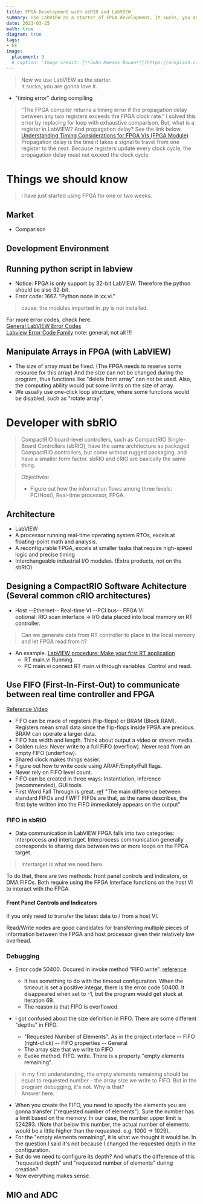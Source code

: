 ```yaml
---
title: FPGA Development with sbRIO and LabVIEW
summary: Use LabVIEW as a starter of FPGA development. It sucks, you are gonna love it. 
date: 2021-03-25
math: true
diagram: true
tags:
- EE
image:
  placement: 3
  # caption: 'Image credit: [**John Moeses Bauan**](https://unsplash.com/photos/OGZtQF8iC0g)'
---
```


> Now we use LabVIEW as the starter. <br>
> It sucks, you are gonna love it.

- "timing error" during compiling
> "The FPGA compiler returns a timing error if the propagation delay between any two registers exceeds the FPGA clock rate." I solved this error by replacing for loop with exhaustive comparison. But, what is a register in LabVIEW? And propagation delay? See the link below.<br>
> [Understanding Timing Considerations for FPGA VIs (FPGA Module)](https://zone.ni.com/reference/en-XX/help/371599P-01/lvfpgaconcepts/registers/)<br>
> Propagation delay is the time it takes a signal to travel from one register to the next. Because registers update every clock cycle, the propagation delay must not exceed the clock cycle.

# Things we should know 
> I have just started using FPGA for one or two weeks. 

## Market
- Comparison

## Development Environment

## Running python script in labview
- Notice: FPGA is only support by 32-bit LabVIEW. Therefore the python should be also 32-bit.
- Error code: 1667. "Python node in xx.vi."
> cause: the modules imported in .py is not installed. 

For more error codes, check here.<br>
[General LabVIEW Error Codes](https://zone.ni.com/reference/en-XX/help/371361R-01/lverror/misc_lv_error_codes/)<br>
[Labview Error Code Family](https://labviewwiki.org/wiki/LabVIEW_Error_Code_Family)
note: general, not all !!!

## Manipulate Arrays in FPGA (with LabVIEW)
- The size of array must be fixed. (The FPGA needs to reserve some resource for this array) And the size can not be changed during the program, thus functions like "delete from array" can not be used. Also, the computing ability would put some limits on the size of array. 
- We usually use one-click loop structure, where some functions would be disabled, such as "rotate array". 


# Developer with sbRIO
> CompactRIO board-level controllers, such as CompactRIO Single-Board Controllers (sbRIO), have the same architecture as packaged CompactRIO controllers, but come without rugged packaging, and have a smaller form factor. sbRIO and cRIO are basically the same thing. 

> Objectives:
> - Figure out how the information flows among three levels: PC(Host), Real-time processor, FPGA. 


## Architecture
- LabVIEW
- A processor running real-time operating system RTOs, excels at floating-point math and analysis. 
- A reconfigurable FPGA, excels at smaller tasks that require high-speed logic and precise timing
- Interchangeable industrial I/O modules. (Extra products, not on the sbRIO)


## Designing a CompactRIO Software Achitecture (Several common cRIO architectures)
- Host --Ethernet-- Real-time VI --PCI bus-- FPGA VI<br>
	optional: RIO scan interface -> I/O data placed into local memory on RT controller. 
> Can we generate data from RT controller to place in the local memory and let FPGA read from it?

- An example. [LabVIEW procedure: Make your first RT application](https://www.youtube.com/watch?v=I43pZm0SeCQ&t=1133s)
  - RT main.vi Running. 
  - PC main.vi connect RT main.vi through variables. Control and read. 

## Use FIFO (First-In-First-Out) to communicate between real time controller and FPGA
[Reference Video](https://www.youtube.com/watch?v=Nr8q5VW-mXI)
- FIFO can be made of registers (flip-flops) or BRAM (Block RAM). Registers mean small data since the flip-flops inside FPGA are precious. BRAM can operate a larger data. 
- FIFO has width and length. Think about output a video or stream media. 
- Golden rules: Never write to a full FIFO (overflow). Never read from an empty FIFO (underflow). 
- Shared clock makes things easier.
- Figure out how to write code using AR/AF/Empty/Full flags.
- Never rely on FIFO level count.
- FIFO can be created in three ways: Instantiation, inference (recommended), GUI tools. 
- First Word Fall Through is great. [ref](http://www.deathbylogic.com/2015/01/vhdl-first-word-fall-through-fifo/) "The main difference between standard FIFOs and FWFT FIFOs are that, as the name describes, the first byte written into the FIFO immediately appears on the output"
### FIFO in sbRIO
- Data communication in LabVIEW FPGA falls into two categories: interprocess and intertarget. Interprocess communication generally corresponds to sharing data between two or more loops on the FPGA target. 
> Intertarget is what we need here. 

To do that, there are two methods: front panel controls and indicators, or DMA FIFOs. Both require using the FPGA Interface functions on the host VI to interact with the FPGA.
#### Front Panel Controls and Indicators
If you only need to transfer the latest data to / from a host VI.

Read/Write nodes are good candidates for transferring multiple pieces of information between the FPGA and host processor given their relatively low overhead. 

### Debugging
- Error code 50400. Occured in invoke method "FIFO.write".
[reference](https://knowledge.ni.com/KnowledgeArticleDetails?id=kA00Z000000kG75SAE)<br>
  - It has something to do with the timeout configuration. When the timeout is set a positive integar, there is the error code 50400. It disappeared when set to -1, but the program would get stuck at iteration 69. 
  - The reason is that FIFO is overflowed. 

- I got confused about the size definition in FIFO. There are some different "depths" in FIFO. 
  - "Requested Number of Elements". As in the project interface -- FIFO (right-click) -- FIFO properties -- General
  - The array size that we write to FIFO
  - Evoke method. FIFO. write. There is a property "empty elements remaining". 
> In my first understanding, the empty elements remaining should be equal to requested number - the array size we write to FIFO. But in the program debugging, it's not. Why is that?<br>
> Answer here. 
  - When you create the FIFO, you need to specify the elements you are gonna transfer ("requested number of elements"). Sure the number has a limit based on the memory. In our case, the number upper limit is 524293. (Note that below this number, the actual number of elements would be a little higher than the requested. e.g. 1000 -> 1029). 
  - For the "empty elements remaining", it is what we thought it would be. In the question I said it's not because I changed the requested depth in the configuration. 
  - But do we need to configure its depth? And what's the difference of this "requested depth" and "requested number of elements" during creation? 
  - Now everything makes sense.    

## MIO and ADC 



